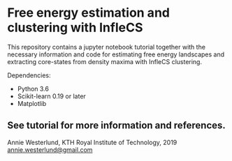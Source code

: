 # Free energy estimation and clustering with InfleCS
This repository contains a jupyter notebook tutorial together with the necessary information and code for estimating free energy landscapes and extracting core-states from density maxima with InfleCS clustering.

Dependencies:
* Python 3.6
* Scikit-learn 0.19 or later
* Matplotlib

See tutorial for more information and references.
----------------------------------------------------------
Annie Westerlund, KTH Royal Institute of Technology, 2019
annie.westerlund@gmail.com 

